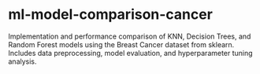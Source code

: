 # ml-model-comparison-cancer
Implementation and performance comparison of KNN, Decision Trees, and Random Forest models using the Breast Cancer dataset from sklearn. Includes data preprocessing, model evaluation, and hyperparameter tuning analysis.
